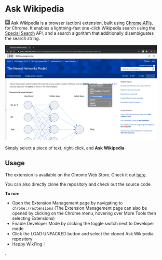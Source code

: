 # Ask Wikipedia 

<img src="/src/icons/icon16.png"> Ask Wikipedia is a browser (action) extension, built using [Chrome APIs](https://developers.chrome.com/extensions/api_index), for Chrome. It enables a lightning-fast one-click Wikipedia search using the [Special Search](https://en.wikipedia.org/wiki/Wikipedia:Special:Search) API, and a search algorithm that additionally disambiguates the search string. 

![screenshot](/screenshot.png)

Simply select a piece of text, right-click, and __Ask Wikipedia__

## Usage
The extension is available on the Chrome Web Store. Check it out [here](https://chrome.google.com/webstore/detail/ask-wikipedia/logjebkkhbbcbnmmnlgphneelgiffhgf?hl=en&authuser=1). 

You can also directly clone the repository and check out the source code.

__To run:__
<ul>
  <li>Open the Extension Management page by navigating to <code>chrome://extensions</code> (The Extension Management page can also be opened by clicking on the Chrome menu, hovering over More Tools then selecting Extensions)</li>
  <li>Enable Developer Mode by clicking the toggle switch next to Developer mode</li>
  <li>Click the LOAD UNPACKED button and select the cloned Ask Wikipedia repository</li>
  <li>Happy Wiki'ing !</li>
</ul>.
